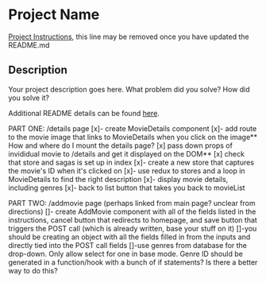 # Project Name

[Project Instructions](./INSTRUCTIONS.md), this line may be removed once you have updated the README.md

## Description

Your project description goes here. What problem did you solve? How did you solve it?

Additional README details can be found [here](https://github.com/PrimeAcademy/readme-template/blob/master/README.md).

PART ONE: /details page
[x]- create MovieDetails component
[x]- add route to the movie image that links to MovieDetails when you click on the image** How and where do I mount the details page? 
[x] pass down props of invididual movie to /details and get it displayed on the DOM**
[x] check that store and sagas is set up in index
[x]- create a new store that captures the movie's ID when it's clicked on
[x]- use redux to stores and a loop in MovieDetails to find the right description
[x]- display movie details, including genres
[x]- back to list button that takes you back to movieList

PART TWO: /addmovie page (perhaps linked from main page? unclear from directions)
[]- create AddMovie component with all of the fields listed in the instructions, cancel button that redirects to homepage, and save button that triggers the POST call (which is already written, base your stuff on it)
[]-you should be creating an object with all the fields filled in from the inputs and directly tied into the POST call fields
[]-use genres from database for the drop-down. Only allow select for one in base mode. Genre ID should be generated in a function/hook with a bunch of if statements? Is there a better way to do this?